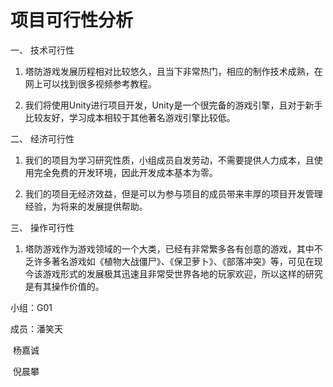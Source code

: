 # 项目可行性分析

一、      技术可行性

1.    塔防游戏发展历程相对比较悠久，且当下非常热门，相应的制作技术成熟，在网上可以找到很多视频参考教程。

2.    我们将使用Unity进行项目开发，Unity是一个很完备的游戏引擎，且对于新手比较友好，学习成本相较于其他著名游戏引擎比较低。

二、      经济可行性

1.    我们的项目为学习研究性质，小组成员自发劳动，不需要提供人力成本，且使用完全免费的开发环境，因此开发成本基本为零。

2.    我们的项目无经济效益，但是可以为参与项目的成员带来丰厚的项目开发管理经验，为将来的发展提供帮助。

三、      操作可行性

1.    塔防游戏作为游戏领域的一个大类，已经有非常繁多各有创意的游戏，其中不乏许多著名游戏如《植物大战僵尸》、《保卫萝卜》、《部落冲突》等，可见在现今该游戏形式的发展极其迅速且非常受世界各地的玩家欢迎，所以这样的研究是有其操作价值的。

 

小组：G01

成员：潘笑天

​        杨嘉诚

​        倪晨攀